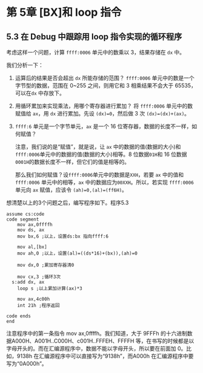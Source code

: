 # 第 5章 [BX]和 loop 指令



## 5.3 在 Debug 中跟踪用 loop 指令实现的循环程序

考虑这样一个问题，计算 `ffff:0006` 单元中的数乘以 3，结果存储在 `dx` 中。

我们分析一下：

1. 运算后的结果是否会超出 `dx` 所能存储的范围？
   `ffff:0006` 单元中的数是一个字节型的数据，范围在 0~255 之间，则用它和 3 相乘结果不会大于 65535，可以在`dx` 中存放下。

2. 用循环累加来实现乘法，用哪个寄存器进行累加？
   将 `ffff:0006` 单元中的数赋值给 `ax`，用 `dx` 进行累加。先设 `(dx)=0`，然后做 3 次 `(dx)=(dx)+(ax)`。

3. `ffff:6` 单元是一个字节单元，`ax` 是一个 16 位寄存器，数据的长度不一样，如何赋值？

   注意，我们说的是“赋值”，就是说，让 `ax` 中的数据的值(数据的大小)和 `ffff:0006`单元中的数据的值(数据的大小)相等。8 位数据`01H`和 16 位数据`0001H`的数据长度不一样，但它们的值是相等的。

   那么我们如何赋值？设`ffff:0006`单元中的数据是`XXH`，若要 `ax` 中的值和 `ffff:0006` 单元中的相等，`ax` 中的数据应为`00XXH`。所以，若实现 `ffff:0006` 单元向 `ax` 赋值，应该令 `(ah)=0,(al)=(ff6H)`。

想清楚以上的3个问题之后，编写程序如下。程序5.3

```assembly
assume cs:code
code segment
    mov ax,0ffffh
    mov ds, ax
    mov bx,6 ;以上，设置ds:bx 指向ffff:6
    
    mov al,[bx]
    mov ah,0 ;以上，设置(al)=((ds*16)+(bx)),(ah)=0
    
    mov dx,0 ;累加寄存器清0
    
    mov cx,3 ;循环3次
  s:add dx, ax
    loop s ;以上累加计算(ax)*3
    
    mov ax,4c00h
    int 21h ;程序返回

code ends
end
```

注意程序中的第一条指令 mov ax,0ffffh。我们知道，大于 9FFFh 的十六进制数据A000H、A001H..C000H、c001H..FFFEH、FFFFH 等，在书写的时候都是以字母开头的。而在汇编源程序中，数据不能以字母开头，所以要在前面加 0。比如，9138h 在汇编源程序中可以直接写为“9138h”，而A000h 在汇编源程序中要写为“0A000h”。  